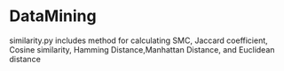# DataMining
similarity.py
includes method for calculating SMC, Jaccard coefficient, Cosine similarity, Hamming Distance,Manhattan Distance, and Euclidean distance
